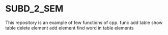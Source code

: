 # SUBD_2_SEM
This repository is an example of few functions of cpp.
  func
    add table
    show table
    delete element
    add element
    find word in table elements
